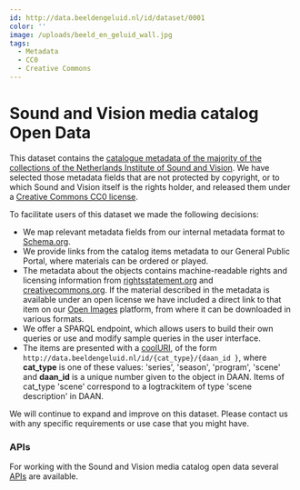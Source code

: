 ```yaml
---
id: http://data.beeldengeluid.nl/id/dataset/0001
color: ''
image: /uploads/beeld_en_geluid_wall.jpg
tags:
  - Metadata
  - CC0
  - Creative Commons
---
```


# Sound and Vision media catalog Open Data

This dataset contains the [catalogue metadata of the majority of the collections of the Netherlands Institute of Sound and Vision](https://www.beeldengeluid.nl/collectie). We have selected those metadata fields that are not protected by copyright, or to which Sound and Vision itself is the rights holder, and released them under a [Creative Commons CC0 license](https://creativecommons.org/share-your-work/public-domain/cc0/ 'CC0 License').

To facilitate users of this dataset we made the following decisions:

- We map relevant metadata fields from our internal metadata format to [Schema.org](https://schema.org/ 'Schema.org').
- We provide links from the catalog items metadata to our General Public Portal, where materials can be ordered or played.
- The metadata about the objects contains machine-readable rights and licensing information from [rightsstatement.org](https://rightsstatements.org/en/ 'rightsstatement.org') and [creativecommons.org](https://creativecommons.org/ 'creativecommons.org'). If the material described in the metadata is available under an open license we have included a direct link to that item on our [Open Images](https://openimages.eu/) platform, from where it can be downloaded in various formats.
- We offer a SPARQL endpoint, which allows users to build their own queries or use and modify sample queries in the user interface.
- The items are presented with a [coolURI](https://www.w3.org/TR/cooluris/), of the form `http://data.beeldengeluid.nl/id/{cat_type}/{daan_id }`, where **cat_type** is one of these values: 'series', 'season', 'program', 'scene' and **daan_id** is a unique number given to the object in DAAN. Items of cat_type 'scene' correspond to a logtrackitem of type 'scene description' in DAAN.

We will continue to expand and improve on this dataset. Please contact us with any specific requirements or use case that you might have.

### APIs

For working with the Sound and Vision media catalog open data several [APIs](/apis/nisv-media-catalog) are available.
